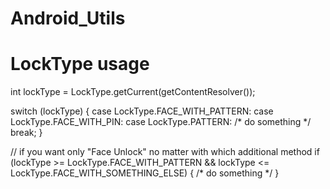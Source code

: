 # Android_Utils

# LockType usage

int lockType = LockType.getCurrent(getContentResolver());

switch (lockType) 
{
    case LockType.FACE_WITH_PATTERN:
    case LockType.FACE_WITH_PIN:
    case LockType.PATTERN:
        /* do something */
        break;
}

// if you want only "Face Unlock" no matter with which additional method
if (lockType >= LockType.FACE_WITH_PATTERN && lockType <= LockType.FACE_WITH_SOMETHING_ELSE)
{
    /* do something */
}
